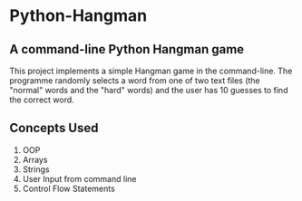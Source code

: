 # Python-Hangman

## A command-line Python Hangman game

This project implements a simple Hangman game in the command-line. The programme randomly selects a word from one of two text files (the "normal" words and the "hard" words) and the user has 10 guesses to find the correct word.

## Concepts Used

1. OOP
2. Arrays
3. Strings
4. User Input from command line
5. Control Flow Statements
